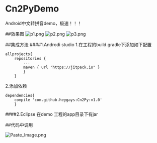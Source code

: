 # Cn2PyDemo
Android中文转拼音demo，极速！！！

##效果图
![p1.png](http://upload-images.jianshu.io/upload_images/1712519-dc6f9a98544cb483.png?imageMogr2/auto-orient/strip%7CimageView2/2/w/1240)
![p2.png](http://upload-images.jianshu.io/upload_images/1712519-4e92508aa1d2d688.png?imageMogr2/auto-orient/strip%7CimageView2/2/w/1240)
![p3.png](http://upload-images.jianshu.io/upload_images/1712519-5fc8984f9fbdd81c.png?imageMogr2/auto-orient/strip%7CimageView2/2/w/1240)

##集成方法
####1.Androdi studio
1.在工程的build.gradle下添加如下配置<br>
```
allprojects{ 
	repositories {
		...
		maven { url "https://jitpack.io" }
		}
	}
```

2.添加依赖
```
dependencies{
	compile 'com.github.heygays:Cn2Py:v1.0'
	}
```
####2.Eclipse
在demo 工程的app目录下有jar

##代码中调用

![Paste_Image.png](http://upload-images.jianshu.io/upload_images/1712519-c02031c60461e6ab.png?imageMogr2/auto-orient/strip%7CimageView2/2/w/1240)
